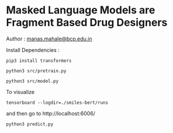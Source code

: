 # Masked Language Models are Fragment Based Drug Designers

Author : <manas.mahale@bcp.edu.in>

Install Dependencies :

```
pip3 install transformers
```

```
python3 src/pretrain.py
```

```
python3 src/model.py
```

To visualize

```
tensorboard --logdir=./smiles-bert/runs
```
and then go to http://localhost:6006/

```
python3 predict.py
```
